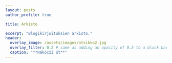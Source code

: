 ```yaml
---
layout: posts
author_profile: true

title: Arkisto

excerpt: "Blogikirjoituksien arkisto."
header:
  overlay_image: /assets/images/otsikko2.jpg
  overlay_filter: 0.2 # same as adding an opacity of 0.5 to a black background
  caption: "**Rákóczi út**"
---
```

